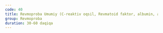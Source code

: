 ```yaml
---
code: 40
title: Revmoproba Umumiy (C-reaktiv oqsil, Revmatoid faktor, albumin, antistreptolizin-O)
group: Revmoproba
duration: 30-60 daqiqa
---
```

